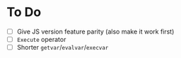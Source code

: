 # To Do
- [ ] Give JS version feature parity (also make it work first)
- [ ] `Execute` operator
- [ ] Shorter `getvar`/`evalvar`/`execvar`
